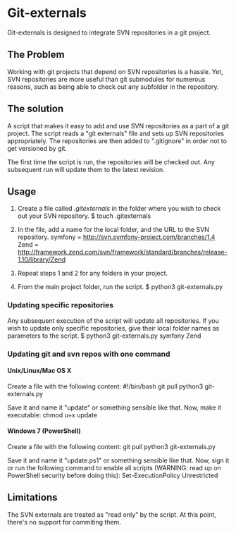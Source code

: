 # Git-externals

Git-externals is designed to integrate SVN repositories in a git project. 

## The Problem
Working with git projects that depend on SVN repositories is a hassle. Yet, SVN repositories are more useful than git submodules for numerous reasons, such as being able to check out any subfolder in the repository.

## The solution
A script that makes it easy to add and use SVN repositories as a part of a git project. The script reads a "git externals" file and sets up SVN repositories appropriately. The repositories are then added to ".gitignore" in order not to get versioned by git.

The first time the script is run, the repositories will be checked out. Any subsequent run will update them to the latest revision.

## Usage
1. Create a file called _.gitexternals_ in the folder where you wish to check out your SVN repository.
		$ touch .gitexternals

2. In the file, add a name for the local folder, and the URL to the SVN repository.
		symfony = http://svn.symfony-project.com/branches/1.4
		Zend    = http://framework.zend.com/svn/framework/standard/branches/release-1.10/library/Zend

3. Repeat steps 1 and 2 for any folders in your project.
4. From the main project folder, run the script.
		$ python3 git-externals.py

### Updating specific repositories
Any subsequent execution of the script will update all repositories. If you wish to update only specific repositories, give their local folder names as parameters to the script.
		$ python3 git-externals.py symfony Zend

### Updating git and svn repos with one command
#### Unix/Linux/Mac OS X
Create a file with the following content:
    #!/bin/bash
    git pull
    python3 git-externals.py

Save it and name it "update" or something sensible like that. Now, make it executable:
    chmod u+x update

#### Windows 7 (PowerShell)
Create a file with the following content:
    git pull
    python3 git-externals.py

Save it and name it "update.ps1" or something sensible like that. Now, sign it or run the following command to enable all scripts (WARNING: read up on PowerShell security before doing this):
    Set-ExecutionPolicy Unrestricted

## Limitations
The SVN externals are treated as "read only" by the script. At this point, there's no support for commiting them.